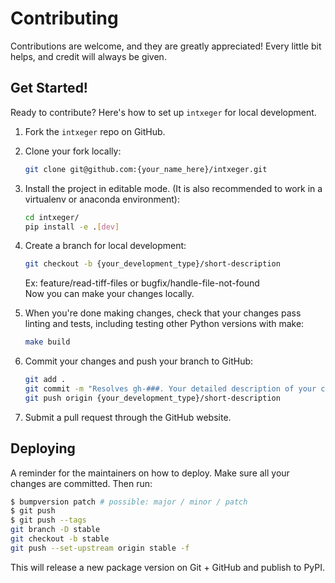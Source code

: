 # Contributing

Contributions are welcome, and they are greatly appreciated! Every little bit
helps, and credit will always be given.

## Get Started!
Ready to contribute? Here's how to set up `intxeger` for local development.

1. Fork the `intxeger` repo on GitHub.

2. Clone your fork locally:

    ```bash
    git clone git@github.com:{your_name_here}/intxeger.git
    ```

3. Install the project in editable mode. (It is also recommended to work in a virtualenv or anaconda environment):

    ```bash
    cd intxeger/
    pip install -e .[dev]
    ```

4. Create a branch for local development:

    ```bash
    git checkout -b {your_development_type}/short-description
    ```

    Ex: feature/read-tiff-files or bugfix/handle-file-not-found<br>
    Now you can make your changes locally.

5. When you're done making changes, check that your changes pass linting and
   tests, including testing other Python versions with make:

    ```bash
    make build
    ```

6. Commit your changes and push your branch to GitHub:

    ```bash
    git add .
    git commit -m "Resolves gh-###. Your detailed description of your changes."
    git push origin {your_development_type}/short-description
    ```

7. Submit a pull request through the GitHub website.

## Deploying

A reminder for the maintainers on how to deploy.
Make sure all your changes are committed.
Then run:

```bash
$ bumpversion patch # possible: major / minor / patch
$ git push
$ git push --tags
git branch -D stable
git checkout -b stable
git push --set-upstream origin stable -f
```

This will release a new package version on Git + GitHub and publish to PyPI.
